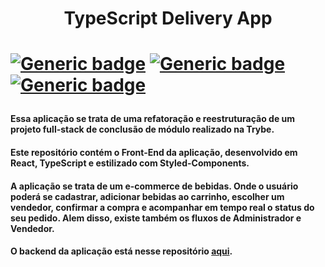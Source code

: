 <h1 align="center">TypeScript Delivery App<h1>

[![Generic badge](https://img.shields.io/badge/Develop-TypeScript-blue?style=for-the-badge&logo=appveyor)](https://shields.io/)
[![Generic badge](https://img.shields.io/badge/Develop-React-blue?style=for-the-badge&logo=appveyor)](https://shields.io/)
[![Generic badge](https://img.shields.io/badge/Develop-Styled%20Components-purple?style=for-the-badge&logo=appveyor)](https://shields.io/)
 
<h4>Essa aplicação se trata de uma refatoração e reestruturação de um projeto full-stack de conclusão de módulo realizado na Trybe.</h4>
  
<h4>Este repositório contém o Front-End da aplicação, desenvolvido em React, TypeScript e estilizado com Styled-Components.</h4>
  
<h4>A aplicação se trata de um e-commerce de bebidas. Onde o usuário poderá se cadastrar, adicionar bebidas ao carrinho, escolher um vendedor, confirmar a compra e acompanhar em tempo real o status do seu pedido. Alem disso, existe também os fluxos de Administrador e Vendedor.</h4>

 <h4>O backend da aplicação está nesse repositório <a target="_blank" href="https://github.com/marcelocampos66/typescript-delivery-api">aqui</a>.</h4>
 
